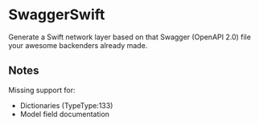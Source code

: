 # SwaggerSwift

Generate a Swift network layer based on that Swagger (OpenAPI 2.0) file your awesome backenders already made.

## Notes
Missing support for:
- Dictionaries (TypeType:133)
- Model field documentation

